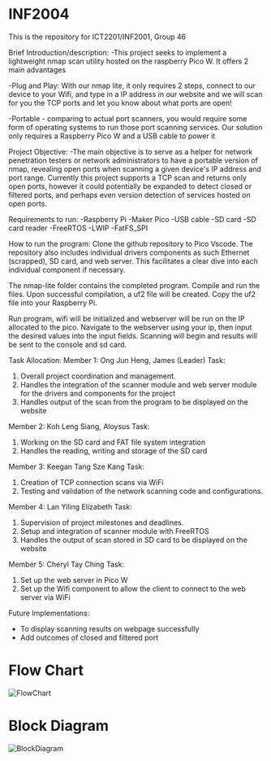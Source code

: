 # INF2004
This is the repository for ICT2201/INF2001, Group 46

Brief Introduction/description:
-This project seeks to implement a lightweight nmap scan utility hosted on the raspberry Pico W. It offers 2 main advantages

-Plug and Play: With our nmap lite, it only requires 2 steps, connect to our device to your Wifi, and type in a IP address in our website and we will scan for you the TCP ports and let you know about what ports are open!

-Portable - comparing to actual port scanners, you would require some form of operating systems to run those port scanning services. Our solution only requires a Raspberry Pico W and a USB cable to power it

Project Objective:
-The main objective is to serve as a helper for network penetration testers or network administrators to have a portable version of nmap, revealing open ports when scanning a given device's IP address and port range.
Currently this project supports a TCP scan and returns only open ports, however it could potentially be expanded to detect closed or filtered ports, and perhaps even version detection of services hosted on open ports.





Requirements to run: 
-Raspberry Pi
-Maker Pico 
-USB cable
-SD card
-SD card reader 
-FreeRTOS
-LWIP
-FatFS_SPI


How to run the program:
Clone the github repository to Pico Vscode. The repository also includes individual drivers components as such Ethernet (scrapped), SD card, and web server. This facilitates a clear dive into each individual component if necessary. 

The nmap-lite folder contains the completed program. Compile and run the files. Upon successful compilation, a uf2 file will be created. Copy the uf2 file into your Raspberry Pi.

Run program, wifi will be initialized and webserver will be run on the IP allocated to the pico.
Navigate to the webserver using your ip, then input the desired values into the input fields.
Scanning will begin and results will be sent to the console and sd card.

Task Allocation:
Member 1: Ong Jun Heng, James (Leader)
Task:
1. Overall project coordination and management.
2. Handles the integration of the scanner module and web server module for the drivers and components for the project
3. Handles output of the scan from the program to be displayed on the website

Member 2: Koh Leng Siang, Aloysus
Task:
1. Working on the SD card and FAT file system integration
2. Handles the reading, writing and storage of the SD card

Member 3: Keegan Tang Sze Kang
Task:
1. Creation of TCP connection scans via WiFi
2. Testing and validation of the network scanning code and configurations.

Member 4: Lan Yiling Elizabeth
Task:
1. Supervision of project milestones and deadlines.
2. Setup and integration of scanner module with FreeRTOS
3. Handles the output of scan stored in SD card to be displayed on the website

Member 5: Cheryl Tay Ching
Task:
1. Set up the web server in Pico W
2. Set up the Wifi component to allow the client to connect to the web server via WiFi

Future Implementations: 
- To display scanning results on webpage successfully 
- Add outcomes of closed and filtered port

# Flow Chart
![FlowChart](https://github.com/mechproz/INF2004/assets/121922214/1619dbeb-5bac-41e3-bd0f-ee0ec8c99851)

# Block Diagram
![BlockDiagram](https://github.com/mechproz/INF2004/assets/121922214/ecf3556b-ee19-4fbe-8826-b6488fb7b348)
